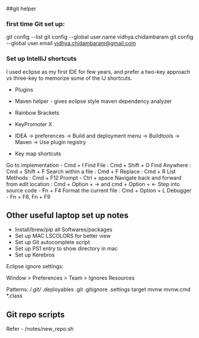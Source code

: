 ##git helper

### first time Git set up:

git config --list
git config --global user.name vidhya.chidambaram
git config --global user.email vidhya.chidambaram@gmail.com

### Set up IntelliJ shortcuts 

I used eclipse as my first IDE for few years, and prefer a two-key approach vs three-key 
to memorize some of the IJ shortcuts. 

* Plugins

* Maven helper - gives eclipse style maven dependency analyzer
* Rainbow Brackets
* KeyPromoter X
* IDEA -> preferences -> Build and deployment menu -> Buildtools -> Maven -> Use plugin registry

* Key map shortcuts

Go to implementation - Cmd + I
Find File : Cmd + Shift + O
Find Anywhere : Cmd + Shift + F
Search within a file : Cmd + F
Replace : Cmd + R
List Methods : Cmd + F12
Prompt - Ctrl + space
Navigate back and forward from edit location : Cmd + Option + -> and cmd + Option + <-
Step into source code - Fn + F4
Format the current file : Cmd + Option + L
Debugger - Fn + F8, Fn + F9


## Other useful laptop set up notes

* Install/brew/pip all Softwares/packages
* Set up MAC LSCOLORS for better view
* Set up Git autocomplete script
* Set up PS1 entry to show directory in mac
* Set up Kerebros


Eclipse ignore settings:

Window > Preferences > Team > Ignores Resources

Patterns:
*/.git/*
.deployables
.git
.gitignore
.settings
target
mvnw
mvnw.cmd
*.class

## Git repo scripts
Refer - /notes/new_repo.sh
